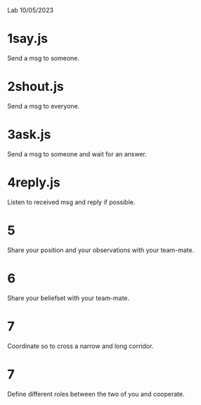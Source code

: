 
Lab 10/05/2023


# 1say.js
Send a msg to someone.

# 2shout.js
Send a msg to everyone.

# 3ask.js
Send a msg to someone and wait for an answer.

# 4reply.js
Listen to received msg and reply if possible.

# 5
Share your position and your observations with your team-mate.

# 6
Share your beliefset with your team-mate.

# 7
Coordinate so to cross a narrow and long corridor.

# 7
Define different roles between the two of you and cooperate.